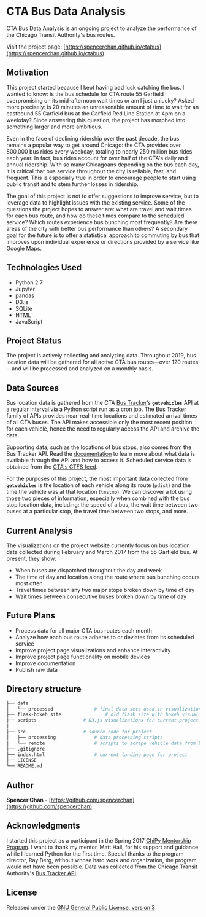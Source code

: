 # CTA Bus Data Analysis

CTA Bus Data Analysis is an ongoing project to analyze the performance of the Chicago Transit Authority's bus routes. 

Visit the project page: [https://spencerchan.github.io/ctabus](https://spencerchan.github.io/ctabus)

## Motivation
This project started because I kept having bad luck catching the bus. I wanted to know: is the bus schedule for CTA route 55 Garfield overpromising on its mid-afternoon wait times or am I just unlucky? Asked more precisely: is 20 minutes an unreasonable amount of time to wait for an eastbound 55 Garfield bus at the Garfield Red Line Station at 4pm on a weekday? Since answering this question, the project has morphed into something larger and more ambitious.

Even in the face of declining ridership over the past decade, the bus remains a popular way to get around Chicago: the CTA provides over 800,000 bus rides every weekday, totaling to nearly 250 million bus rides each year. In fact, bus rides account for over half of the CTA's daily and annual ridership. With so many Chicagoans depending on the bus each day, it is critical that bus service throughout the city is reliable, fast, and frequent. This is especially true in order to encourage people to start using public transit and to stem further losses in ridership.

The goal of this project is not to offer suggestions to improve service, but to leverage data to highlight issues with the existing service. Some of the questions the project hopes to answer are: what are travel and wait times for each bus route, and how do these times compare to the scheduled service? Which routes experience bus bunching most frequently? Are there areas of the city with better bus performance than others? A secondary goal for the future is to offer a statistical approach to commuting by bus that improves upon individual experience or directions provided by a service like Google Maps.

## Technologies Used
* Python 2.7
* Jupyter
* pandas
* D3.js
* SQLite
* HTML
* JavaScript

## Project Status
The project is actively collecting and analyzing data. Throughout 2019, bus location data will be gathered for all active CTA bus routes—over 120 routes—and will be processed and analyzed on a monthly basis.

## Data Sources
Bus location data is gathered from the CTA [Bus Tracker](http://www.transitchicago.com/developers/bustracker.aspx)’s **`getvehicles`** API at a regular interval via a Python script run as a cron job. The Bus Tracker family of APIs provides near-real-time locations and estimated arrival times of all CTA buses. The API makes accessible only the most recent position for each vehicle, hence the need to regularly access the API and archive the data.

Supporting data, such as the locations of bus stops, also comes from the Bus Tracker API. Read the [documentation](https://github.com/spencerchan/ctabus/blob/master/references/cta_Bus_Tracker_API_Developer_Guide_and_Documentation_20160929.pdf) to learn more about what data is available through the API and how to access it. Scheduled service data is obtained from the [CTA's GTFS feed](https://www.transitchicago.com/developers/gtfs/).

For the purposes of this project, the most important data collected from **`getvehicles`** is the location of each vehicle along its route (`pdist`) and the time the vehicle was at that location (`tmstmp`). We can discover a lot using those two pieces of information, especially when combined with the bus stop location data, including: the speed of a bus, the wait time between two buses at a particular stop, the travel time between two stops, and more.

## Current Analysis
The visualizations on the project website currently focus on bus location data collected during February and March 2017 from the 55 Garfield bus. At present, they show:
* When buses are dispatched throughout the day and week
* The time of day and location along the route where bus bunching occurs most often
* Travel times between any two major stops broken down by time of day
* Wait times between consecutive buses broken down by time of day

## Future Plans
* Process data for all major CTA bus routes each month
* Analyze how each bus route adheres to or deviates from its scheduled service
* Improve project page visualizations and enhance interactivity
* Improve project page functionality on mobile devices
* Improve documentation
* Publish raw data

## Directory structure
```bash
├── data
│   └── processed				# final data sets used in visualizations and analysis
├── flask-bokeh_site				# old flask site with bokeh visualizations 
├── scripts					# D3.js visualizations for current project page
│ 
├── src						# source code for project
│   ├── processing				# data processing scripts
│   └── remote					# scripts to scrape vehicle data from Bus Tracker API
├── .gitignore
├── index.html					# current landing page for project
├── LICENSE
└── README.md
```

## Author
**Spencer Chan**  - [https://github.com/spencerchan](https://github.com/spencerchan)

## Acknowledgments
I started this project as a participant in the Spring 2017 [ChiPy Mentorship Program](https://chipymentor.org). I want to thank my mentor, Matt Hall, for his support and guidance while I learned Python for the first time. Special thanks to the program director, Ray Berg, without whose hard work and organization, the program would not have been possible. Data was collected from the Chicago Transit Authority's [Bus Tracker API](http://www.transitchicago.com/developers/bustracker.aspx).

## License
Released under the [GNU General Public License, version 3](https://opensource.org/licenses/GPL-3.0)
